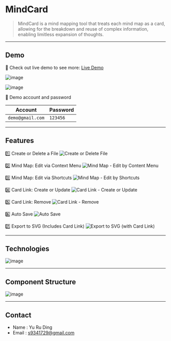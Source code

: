 # MindCard

> MindCard is a mind mapping tool that treats each mind map as a card, allowing for the breakdown and reuse of complex information, enabling limitless expansion of thoughts.

---

## Demo

🔗 Check out live demo to see more: [Live Demo](https://mind-card.vercel.app/)

![image](https://hackmd.io/_uploads/BkTT3LZwT.png)

![image](https://hackmd.io/_uploads/ByDCOCwDp.png)

🔑 Demo account and password

| Account          | Password |
| ---------------- | -------- |
| `demo@gmail.com` | `123456` |

---

## Features

1️⃣ Create or Delete a File
![Create or Delete File](https://github.com/aiwlulu/MindCard/blob/main/public/readme/feature-1.gif?raw=true)

2️⃣ Mind Map: Edit via Context Menu
![Mind Map - Edit by Content Menu](https://github.com/aiwlulu/MindCard/blob/main/public/readme/feature-2.gif?raw=true)

3️⃣ Mind Map: Edit via Shortcuts
![Mind Map - Edit by Shortcuts](https://github.com/aiwlulu/MindCard/blob/main/public/readme/feature-3.gif?raw=true)

4️⃣ Card Link: Create or Update
![Card Link - Create or Update](https://github.com/aiwlulu/MindCard/blob/main/public/readme/feature-4.gif?raw=true)

5️⃣ Card Link: Remove
![Card Link - Remove](https://github.com/aiwlulu/MindCard/blob/main/public/readme/feature-5.gif?raw=true)

6️⃣ Auto Save
![Auto Save](https://github.com/aiwlulu/MindCard/blob/main/public/readme/feature-6.gif?raw=true)

7️⃣ Export to SVG (Includes Card Link)
![Export to SVG (with Card Link)](https://github.com/aiwlulu/MindCard/blob/main/public/readme/feature-7.gif?raw=true)

---

## Technologies

![image](https://hackmd.io/_uploads/HJkmEkwPa.png)

---

## Component Structure

![image](https://hackmd.io/_uploads/H1i7q_Wva.png)

---

## Contact

- Name : Yu Ru Ding
- Email : s9341729@gmail.com
